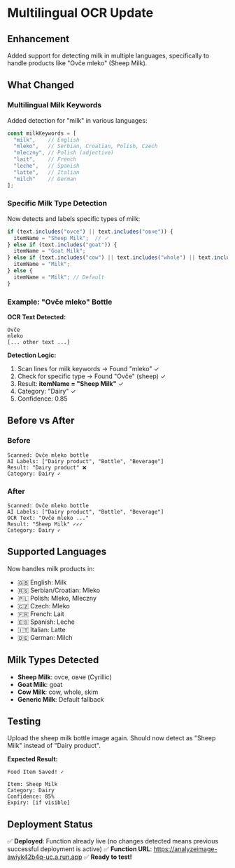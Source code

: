 # Multilingual OCR Update

## Enhancement
Added support for detecting milk in multiple languages, specifically to handle products like "Ovče mleko" (Sheep Milk).

## What Changed

### Multilingual Milk Keywords
Added detection for "milk" in various languages:
```javascript
const milkKeywords = [
  "milk",    // English
  "mleko",   // Serbian, Croatian, Polish, Czech
  "mleczny", // Polish (adjective)
  "lait",    // French
  "leche",   // Spanish
  "latte",   // Italian
  "milch"    // German
];
```

### Specific Milk Type Detection
Now detects and labels specific types of milk:

```javascript
if (text.includes("ovce") || text.includes("овче")) {
  itemName = "Sheep Milk";  // ✓
} else if (text.includes("goat")) {
  itemName = "Goat Milk";
} else if (text.includes("cow") || text.includes("whole") || text.includes("skim")) {
  itemName = "Milk";
} else {
  itemName = "Milk"; // Default
}
```

### Example: "Ovče mleko" Bottle

**OCR Text Detected:**
```
Ovče
mleko
[... other text ...]
```

**Detection Logic:**
1. Scan lines for milk keywords → Found "mleko" ✓
2. Check for specific type → Found "Ovče" (sheep) ✓
3. Result: **itemName = "Sheep Milk"** ✓
4. Category: "Dairy" ✓
5. Confidence: 0.85

## Before vs After

### Before
```
Scanned: Ovče mleko bottle
AI Labels: ["Dairy product", "Bottle", "Beverage"]
Result: "Dairy product" ❌
Category: Dairy ✓
```

### After
```
Scanned: Ovče mleko bottle
AI Labels: ["Dairy product", "Bottle", "Beverage"]
OCR Text: "Ovče mleko ..."
Result: "Sheep Milk" ✓✓✓
Category: Dairy ✓
```

## Supported Languages

Now handles milk products in:
- 🇬🇧 English: Milk
- 🇷🇸 Serbian/Croatian: Mleko
- 🇵🇱 Polish: Mleko, Mleczny
- 🇨🇿 Czech: Mleko
- 🇫🇷 French: Lait
- 🇪🇸 Spanish: Leche
- 🇮🇹 Italian: Latte
- 🇩🇪 German: Milch

## Milk Types Detected

- **Sheep Milk**: ovce, овче (Cyrillic)
- **Goat Milk**: goat
- **Cow Milk**: cow, whole, skim
- **Generic Milk**: Default fallback

## Testing

Upload the sheep milk bottle image again. Should now detect as "Sheep Milk" instead of "Dairy product".

**Expected Result:**
```
Food Item Saved! ✓

Item: Sheep Milk
Category: Dairy
Confidence: 85%
Expiry: [if visible]
```

## Deployment Status

✅ **Deployed**: Function already live (no changes detected means previous successful deployment is active)
✅ **Function URL**: https://analyzeimage-awiyk42b4q-uc.a.run.app
✅ **Ready to test!**
